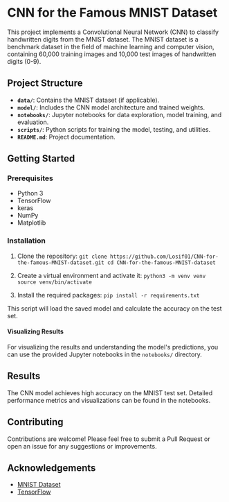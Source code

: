 # CNN for the Famous MNIST Dataset

This project implements a Convolutional Neural Network (CNN) to classify handwritten digits from the MNIST dataset. The MNIST dataset is a benchmark dataset in the field of machine learning and computer vision, containing 60,000 training images and 10,000 test images of handwritten digits (0-9).

## Project Structure

- **`data/`**: Contains the MNIST dataset (if applicable).
- **`model/`**: Includes the CNN model architecture and trained weights.
- **`notebooks/`**: Jupyter notebooks for data exploration, model training, and evaluation.
- **`scripts/`**: Python scripts for training the model, testing, and utilities.
- **`README.md`**: Project documentation.

## Getting Started

### Prerequisites

- Python 3
- TensorFlow
- keras
- NumPy
- Matplotlib

### Installation

1. Clone the repository:
   `git clone https://github.com/Losif01/CNN-for-the-famous-MNIST-dataset.git
    cd CNN-for-the-famous-MNIST-dataset`

2. Create a virtual environment and activate it:
   `python3 -m venv venv
    source venv/bin/activate`
   
3. Install the required packages:
    `pip install -r requirements.txt`



This script will load the saved model and calculate the accuracy on the test set.

#### Visualizing Results

For visualizing the results and understanding the model's predictions, you can use the provided Jupyter notebooks in the `notebooks/` directory.

## Results

The CNN model achieves high accuracy on the MNIST test set. Detailed performance metrics and visualizations can be found in the notebooks.

## Contributing

Contributions are welcome! Please feel free to submit a Pull Request or open an issue for any suggestions or improvements.

## Acknowledgements

- [MNIST Dataset](http://yann.lecun.com/exdb/mnist/)
- [TensorFlow](https://www.tensorflow.org/)



   
